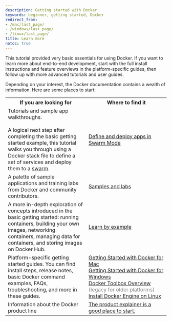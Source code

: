 ```yaml
---
description: Getting started with Docker
keywords: beginner, getting started, Docker
redirect_from:
- /mac/last_page/
- /windows/last_page/
- /linux/last_page/
title: Learn more
notoc: true
---
```


This tutorial provided very basic essentials for using Docker. If you want to learn more about end-to-end development, start with the full install instructions and feature overviews in the platform-specific guides, then follow up with more advanced tutorials and user guides.

Depending on your interest, the Docker documentation contains a wealth of information.  Here are some places to start:

<style type="text/css">
</style>
<table class="tutorial" width="100%">
  <col style="width:50%">
  <col style="width:50%">
  <tr>
    <th class="tg-031e">If you are looking for</th>
    <th class="tg-031e">Where to find it</th>
  </tr>
  <tr>
    <td class="tg-031e" style="width: 50%">Tutorials and sample app walkthroughs.<br><br>
     A logical next step after completing the basic getting started
     example, this tutorial walks you through using a Docker stack file
     to define a set of services and deploy them to a <a href="/engine/reference/glossary/#swarm">swarm</a>.
    </td>
    <td class="tg-031e"><a href="/engine/getstarted-voting-app/">Define and deploy apps in Swarm Mode</a></td>
  </tr>
  <tr>
  <td class="tg-031e">A palette of sample applications and training labs from Docker and community contributors.</td>
  <td class="tg-031e"><a href="/samples/">Samples and labs</a></td>
  </tr>
  <tr>
  <td class="tg-031e">A more in-depth exploration of concepts introduced in the basic getting started: running containers, building your own images, networking containers, managing data for containers, and storing images on Docker Hub.</td>
  <td class="tg-031e"><a href="/engine/tutorials/">Learn by example</a></td>
  </tr>
  <tr>
    <td class="tg-031e">Platform-specific getting started guides. You can find install steps, release notes, basic Docker command examples, FAQs, troubleshooting, and more in these guides. </td>
    <td class="tg-031e">
    <a href="/docker-for-mac/">Getting Started with Docker for Mac</a><br>
    <a href="/docker-for-windows/">Getting Started with Docker for Windows</a><br>
    <a href="/toolbox/overview/">Docker Toolbox Overview</a><font color="gray"> (legacy for older platforms)</font><br>
    <a href="/engine/installation/linux/">Install Docker Engine on Linux</a><br>
    </td>
  </tr>
  <tr>
    <td class="tg-031e">Information about the Docker product line</td>
    <td class="tg-031e"><a href="http://www.docker.com/products/">The product explainer is a good place to start.</a></td>
  </tr>
</table>
